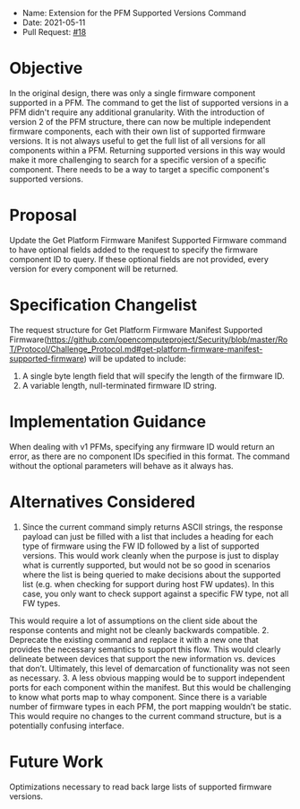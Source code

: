 * Name: Extension for the PFM Supported Versions Command
* Date: 2021-05-11
* Pull Request: [#18](https://github.com/opencomputeproject/Security/pull/18)

# Objective

In the original design, there was only a single firmware component supported in a PFM.  The command to get the list of supported versions in a PFM didn't require any additional granularity.  With the introduction of version 2 of the PFM structure, there can now be multiple independent firmware components, each with their own list of supported firmware versions.  It is not always useful to get the full list of all versions for all components within a PFM.  Returning supported versions in this way would make it more challenging to search for a specific version of a specific component.  There needs to be a way to target a specific component's supported versions.

# Proposal

Update the Get Platform Firmware Manifest Supported Firmware command to have optional fields added to the request to specify the firmware component ID to query.  If these optional fields are not provided, every version for every component will be returned.

# Specification Changelist

The request structure for Get Platform Firmware Manifest Supported Firmware(https://github.com/opencomputeproject/Security/blob/master/RoT/Protocol/Challenge_Protocol.md#get-platform-firmware-manifest-supported-firmware) will be updated to include:
1. A single byte length field that will specify the length of the firmware ID.
2. A variable length, null-terminated firmware ID string.

# Implementation Guidance

When dealing with v1 PFMs, specifying any firmware ID would return an error, as there are no component IDs specified in this format.  The command without the optional parameters will behave as it always has.

# Alternatives Considered

1.	Since the current command simply returns ASCII strings, the response payload can just be filled with a list that includes a heading for each type of firmware using the FW ID followed by a list of supported versions.  This would work cleanly when the purpose is just to display what is currently supported, but would not be so good in scenarios where the list is being queried to make decisions about the supported list (e.g. when checking for support during host FW updates).  In this case, you only want to check support against a specific FW type, not all FW types.

This would require a lot of assumptions on the client side about the response contents and might not be cleanly backwards compatible.
2.	Deprecate the existing command and replace it with a new one that provides the necessary semantics to support this flow.  This would clearly delineate between devices that support the new information vs. devices that don’t.
Ultimately, this level of demarcation of functionality was not seen as necessary.
3.	A less obvious mapping would be to support independent ports for each component within the manifest.  But this would be challenging to know what ports map to whay component.  Since there is a variable number of firmware types in each PFM, the port mapping wouldn’t be static.  This would require no changes to the current command structure, but is a potentially confusing interface.

# Future Work

Optimizations necessary to read back large lists of supported firmware versions.

